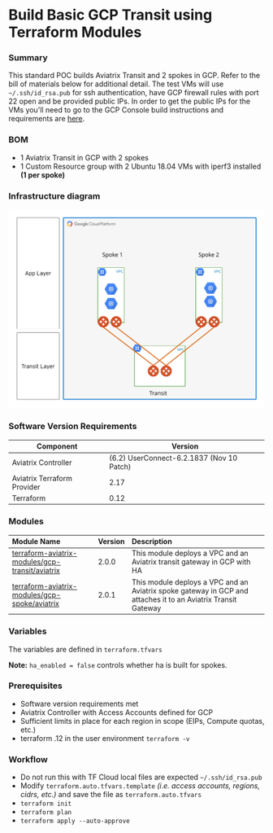 # Build Basic GCP Transit using Terraform Modules

### Summary

This standard POC builds Aviatrix Transit and 2 spokes in GCP. Refer to the bill of materials below for additional detail.
The test VMs will use ```~/.ssh/id_rsa.pub``` for ssh authentication, have GCP firewall rules with port 22 open and be provided public IPs.
In order to get the public IPs for the VMs you'll need to go to the GCP Console build instructions and requirements are [here](/test-vms/simple).

### BOM

- 1 Aviatrix Transit in GCP with 2 spokes
- 1 Custom Resource group with 2 Ubuntu 18.04 VMs with iperf3 installed **(1 per spoke)**

### Infrastructure diagram

<img src="img/belmont.png">

### Software Version Requirements

Component | Version
--- | ---
Aviatrix Controller | (6.2) UserConnect-6.2.1837 (Nov 10 Patch)
Aviatrix Terraform Provider | 2.17
Terraform | 0.12

### Modules

Module Name | Version | Description
:--- | :--- | :---
[terraform-aviatrix-modules/gcp-transit/aviatrix](https://registry.terraform.io/modules/terraform-aviatrix-modules/gcp-transit/aviatrix/latest) | 2.0.0 | This module deploys a VPC and an Aviatrix transit gateway in GCP with HA
[terraform-aviatrix-modules/gcp-spoke/aviatrix](https://registry.terraform.io/modules/terraform-aviatrix-modules/gcp-spoke/aviatrix/latest) | 2.0.1 | This module deploys a VPC and an Aviatrix spoke gateway in GCP and attaches it to an Aviatrix Transit Gateway


### Variables

The variables are defined in ```terraform.tfvars```

**Note:** ```ha_enabled = false``` controls whether ha is built for spokes. 

### Prerequisites

- Software version requirements met
- Aviatrix Controller with Access Accounts defined for GCP
- Sufficient limits in place for each region in scope (EIPs, Compute quotas, etc.)
- terraform .12 in the user environment ```terraform -v```

### Workflow

- Do not run this with TF Cloud local files are expected ```~/.ssh/id_rsa.pub```
- Modify ```terraform.auto.tfvars.template``` _(i.e. access accounts, regions, cidrs, etc.)_ and save the file as ```terraform.auto.tfvars```
- ```terraform init```
- ```terraform plan```
- ```terraform apply --auto-approve```




